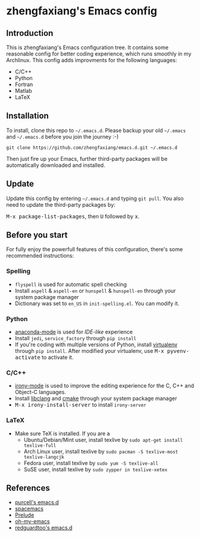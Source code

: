 # zhengfaxiang's Emacs config #

## Introduction ##

This is zhengfaxiang's Emacs configuration tree. It contains some reasonable 
config for better coding experience, which runs smoothly in my Archlinux. This
config adds improvments for the following languages:

* C/C++
* Python
* Fortran
* Matlab
* LaTeX

## Installation ##

To install, clone this repo to `~/.emacs.d`. Please backup your old `~/.emacs`
and `~/.emacs.d` before you join the journey :-)

```
git clone https://github.com/zhengfaxiang/emacs.d.git ~/.emacs.d
```

Then just fire up your Emacs, further third-party packages will be automatically
downloaded and installed.

## Update ##

Update this config by entering `~/.emacs.d` and typing `git pull`. You also need
to update the third-party packages by:

<kbd>M-x package-list-packages</kbd>, then <kbd>U</kbd> followed by <kbd>x</kbd>.

## Before you start ##

For fully enjoy the powerfull features of this configuration, there's some
recommended instructions:

### Spelling ###

* `flyspell` is used for automatic spell checking
* Install `aspell` & `aspell-en` or `hunspell` & `hunspell-en` through your
system package manager
* Dictionary was set to `en_US` in `init-spelling.el`. You can modify it.

### Python ###

* [anaconda-mode](https://github.com/proofit404/anaconda-mode) is used for
*IDE-like* experience
* Install `jedi`, `service_factory` through `pip install`
* If you're coding with multiple versions of Python, install
[virtualenv](https://virtualenv.pypa.io/en/latest/)
through `pip install`. After modified your virtualenv, use
<kbd>M-x pyvenv-activate</kbd> to activate it.

### C/C++ ###

* [irony-mode](https://github.com/Sarcasm/irony-mode) is used to improve
the editing experience for the C, C++ and Object-C languages.
* Install [libclang](http://clang.llvm.org/doxygen/group__CINDEX.html) and
[cmake](http://www.cmake.org/) through your system package manager
* <kbd>M-x irony-install-server</kbd> to install `irony-server`

### LaTeX ###

* Make sure TeX is installed. If you are a
  * Ubuntu/Debian/Mint user, install texlive by
  `sudo apt-get install texlive-full`
  * Arch Linux user, install texlive by
  `sudo pacman -S texlive-most texlive-langcjk`
  * Fedora user, install texlive by `sudo yum -S texlive-all`
  * SuSE user, install texlive by `sudo zypper in texlive-xetex`

## References ##

* [purcell's emacs.d](https://github.com/purcell/emacs.d)
* [spacemacs](https://github.com/syl20bnr/spacemacs)
* [Prelude](https://github.com/bbatsov/prelude)
* [oh-my-emacs](https://github.com/xiaohanyu/oh-my-emacs)
* [redguardtoo's emacs.d](https://github.com/redguardtoo/emacs.d)
